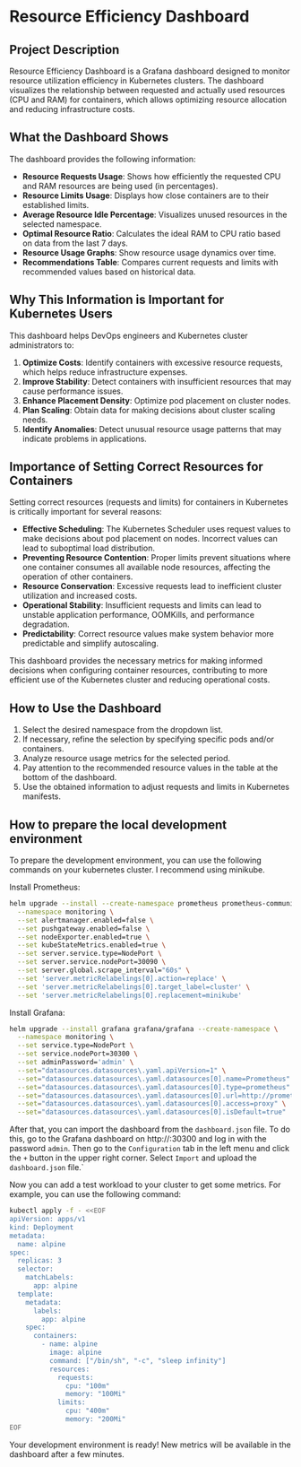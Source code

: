 # Resource Efficiency Dashboard

## Project Description

Resource Efficiency Dashboard is a Grafana dashboard designed to monitor resource utilization efficiency in Kubernetes
clusters. The dashboard visualizes the relationship between requested and actually used resources (CPU and RAM) for
containers, which allows optimizing resource allocation and reducing infrastructure costs.

## What the Dashboard Shows

The dashboard provides the following information:

- **Resource Requests Usage**: Shows how efficiently the requested CPU and RAM resources are being used (in percentages).
- **Resource Limits Usage**: Displays how close containers are to their established limits.
- **Average Resource Idle Percentage**: Visualizes unused resources in the selected namespace.
- **Optimal Resource Ratio**: Calculates the ideal RAM to CPU ratio based on data from the last 7 days.
- **Resource Usage Graphs**: Show resource usage dynamics over time.
- **Recommendations Table**: Compares current requests and limits with recommended values based on historical data.

## Why This Information is Important for Kubernetes Users

This dashboard helps DevOps engineers and Kubernetes cluster administrators to:

1. **Optimize Costs**: Identify containers with excessive resource requests, which helps reduce infrastructure expenses.
2. **Improve Stability**: Detect containers with insufficient resources that may cause performance issues.
3. **Enhance Placement Density**: Optimize pod placement on cluster nodes.
4. **Plan Scaling**: Obtain data for making decisions about cluster scaling needs.
5. **Identify Anomalies**: Detect unusual resource usage patterns that may indicate problems in applications.

## Importance of Setting Correct Resources for Containers

Setting correct resources (requests and limits) for containers in Kubernetes is critically important for several reasons:

- **Effective Scheduling**: The Kubernetes Scheduler uses request values to make decisions about pod placement on nodes.
  Incorrect values can lead to suboptimal load distribution.
- **Preventing Resource Contention**: Proper limits prevent situations where one container consumes all available node
  resources, affecting the operation of other containers.
- **Resource Conservation**: Excessive requests lead to inefficient cluster utilization and increased costs.
- **Operational Stability**: Insufficient requests and limits can lead to unstable application performance, OOMKills,
  and performance degradation.
- **Predictability**: Correct resource values make system behavior more predictable and simplify autoscaling.

This dashboard provides the necessary metrics for making informed decisions when configuring container resources,
contributing to more efficient use of the Kubernetes cluster and reducing operational costs.

## How to Use the Dashboard

1. Select the desired namespace from the dropdown list.
2. If necessary, refine the selection by specifying specific pods and/or containers.
3. Analyze resource usage metrics for the selected period.
4. Pay attention to the recommended resource values in the table at the bottom of the dashboard.
5. Use the obtained information to adjust requests and limits in Kubernetes manifests.

## How to prepare the local development environment

To prepare the development environment, you can use the following commands on your kubernetes cluster. I recommend using
minikube.

Install Prometheus:

```bash
helm upgrade --install --create-namespace prometheus prometheus-community/prometheus \
  --namespace monitoring \
  --set alertmanager.enabled=false \
  --set pushgateway.enabled=false \
  --set nodeExporter.enabled=true \
  --set kubeStateMetrics.enabled=true \
  --set server.service.type=NodePort \
  --set server.service.nodePort=30090 \
  --set server.global.scrape_interval="60s" \
  --set 'server.metricRelabelings[0].action=replace' \
  --set 'server.metricRelabelings[0].target_label=cluster' \
  --set 'server.metricRelabelings[0].replacement=minikube'
```

Install Grafana:

```bash
helm upgrade --install grafana grafana/grafana --create-namespace \
  --namespace monitoring \
  --set service.type=NodePort \
  --set service.nodePort=30300 \
  --set adminPassword='admin' \
  --set="datasources.datasources\.yaml.apiVersion=1" \
  --set="datasources.datasources\.yaml.datasources[0].name=Prometheus" \
  --set="datasources.datasources\.yaml.datasources[0].type=prometheus" \
  --set="datasources.datasources\.yaml.datasources[0].url=http://prometheus-server.monitoring.svc.cluster.local" \
  --set="datasources.datasources\.yaml.datasources[0].access=proxy" \
  --set="datasources.datasources\.yaml.datasources[0].isDefault=true"
```

After that, you can import the dashboard from the `dashboard.json` file. To do this, go to the Grafana dashboard on
http://<you-minikube-ip>:30300 and log in with the password `admin`. Then go to the `Configuration` tab in the left menu and
click the `+` button in the upper right corner. Select `Import` and upload the `dashboard.json` file.`

Now you can add a test workload to your cluster to get some metrics. For example, you can use the following command:

```bash
kubectl apply -f - <<EOF
apiVersion: apps/v1
kind: Deployment
metadata:
  name: alpine
spec:
  replicas: 3
  selector:
    matchLabels:
      app: alpine
  template:
    metadata:
      labels:
        app: alpine
    spec:
      containers:
        - name: alpine
          image: alpine
          command: ["/bin/sh", "-c", "sleep infinity"]
          resources:
            requests:
              cpu: "100m"
              memory: "100Mi"
            limits:
              cpu: "400m"
              memory: "200Mi"
EOF
```

Your development environment is ready! New metrics will be available in the dashboard after a few minutes.